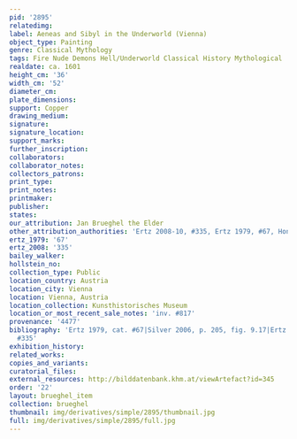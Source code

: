```yaml
---
pid: '2895'
relatedimg: 
label: Aeneas and Sibyl in the Underworld (Vienna)
object_type: Painting
genre: Classical Mythology
tags: Fire Nude Demons Hell/Underworld Classical History Mythological
realdate: ca. 1601
height_cm: '36'
width_cm: '52'
diameter_cm: 
plate_dimensions: 
support: Copper
drawing_medium: 
signature: 
signature_location: 
support_marks: 
further_inscription: 
collaborators: 
collaborator_notes: 
collectors_patrons: 
print_type: 
print_notes: 
printmaker: 
publisher: 
states: 
our_attribution: Jan Brueghel the Elder
other_attribution_authorities: 'Ertz 2008-10, #335, Ertz 1979, #67, Honig database'
ertz_1979: '67'
ertz_2008: '335'
bailey_walker: 
hollstein_no: 
collection_type: Public
location_country: Austria
location_city: Vienna
location: Vienna, Austria
location_collection: Kunsthistorisches Museum
location_or_most_recent_sale_notes: 'inv. #817'
provenance: '4477'
bibliography: 'Ertz 1979, cat. #67|Silver 2006, p. 205, fig. 9.17|Ertz 2008-10, cat.
  #335'
exhibition_history: 
related_works: 
copies_and_variants: 
curatorial_files: 
external_resources: http://bilddatenbank.khm.at/viewArtefact?id=345
order: '22'
layout: brueghel_item
collection: brueghel
thumbnail: img/derivatives/simple/2895/thumbnail.jpg
full: img/derivatives/simple/2895/full.jpg
---
```

